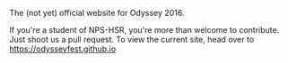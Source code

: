 The (not yet) official website for Odyssey 2016. 

If you're a student of NPS-HSR, you're more than welcome to contribute. Just shoot us a pull request. To view the current site, head over to https://odysseyfest.github.io


